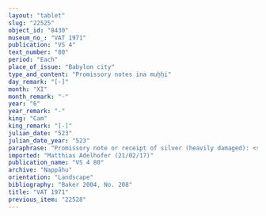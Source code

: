 ```yaml
---
layout: "tablet"
slug: "22525"
object_id: "8430"
museum_no_: "VAT 1971"
publication: "VS 4"
text_number: "80"
period: "Each"
place_of_issue: "Babylon city"
type_and_content: "Promissory notes ina muẖẖi"
day_remark: "[-]"
month: "XI"
month_remark: "-"
year: "6"
year_remark: "-"
king: "Cam"
king_remark: "[-]"
julian_date: "523"
julian_date_year: "523"
paraphrase: "Promissory note or receipt of silver (heavily damaged): <strong>A</strong> is owed(?) [x min]as 50 shekels of silver [up to the en]d of Addāru (XII) of the 6<sup>th</sup> year of [Cambys]es by an unkown second party. At least two witnesses legible and the scribe (Bēl-kāṣir/[...]mil(?)/[...]).<br /> &nbsp;<br /> <strong>A</strong> = [Iddin-Nab&ucirc;]/Nab&ucirc;-bān-zēri//Nappāhu<br /> &nbsp;"
imported: "Matthias Adelhofer (21/02/17)"
publication_name: "VS 4 80"
archive: "Nappāhu"
orientation: "Landscape"
bibliography: "Baker 2004, No. 208"
title: "VAT 1971"
previous_item: "22528"
---
```

